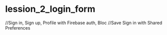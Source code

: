 # lession_2_login_form

//Sign in, Sign up, Profile with Firebase auth, Bloc
//Save Sign in with Shared Preferences

